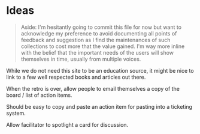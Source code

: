 # Ideas

> Aside: I'm hesitantly going to commit this file for now but want to acknowledge my preference to avoid documenting all points of feedback and suggestion as I find the maintenances of such collections to cost more that the value gained. I'm way more inline with the belief that the important needs of the users will show themselves in time, usually from multiple voices.

While we do not need this site to be an education source, it might be nice to link to a few well respected books and articles out there.

When the retro is over, allow people to email themselves a copy of the board / list of action items.

Should be easy to copy and paste an action item for pasting into a ticketing system.

Allow facilitator to spotlight a card for discussion.